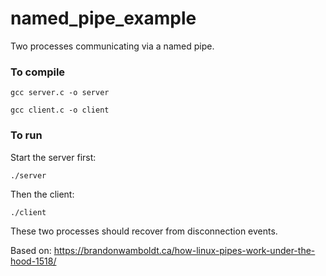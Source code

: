 # named_pipe_example

Two processes communicating via a named pipe.

### To compile

```gcc server.c -o server```


```gcc client.c -o client```


### To run

Start the server first:

``` ./server ```

Then the client:

``` ./client ```



These two processes should recover from disconnection events.

Based on: https://brandonwamboldt.ca/how-linux-pipes-work-under-the-hood-1518/

